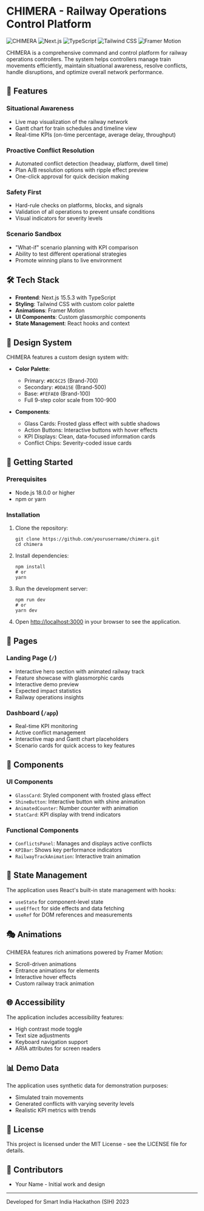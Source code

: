 # CHIMERA - Railway Operations Control Platform

![CHIMERA](https://img.shields.io/badge/CHIMERA-Railway%20Operations-BC6C25)
![Next.js](https://img.shields.io/badge/Next.js-15.5.3-black)
![TypeScript](https://img.shields.io/badge/TypeScript-5.0.0-blue)
![Tailwind CSS](https://img.shields.io/badge/Tailwind%20CSS-3.3.0-38B2AC)
![Framer Motion](https://img.shields.io/badge/Framer%20Motion-10.0.0-0055FF)

CHIMERA is a comprehensive command and control platform for railway operations controllers. The system helps controllers manage train movements efficiently, maintain situational awareness, resolve conflicts, handle disruptions, and optimize overall network performance.

## 🚄 Features

### Situational Awareness
- Live map visualization of the railway network
- Gantt chart for train schedules and timeline view
- Real-time KPIs (on-time percentage, average delay, throughput)

### Proactive Conflict Resolution
- Automated conflict detection (headway, platform, dwell time)
- Plan A/B resolution options with ripple effect preview
- One-click approval for quick decision making

### Safety First
- Hard-rule checks on platforms, blocks, and signals
- Validation of all operations to prevent unsafe conditions
- Visual indicators for severity levels

### Scenario Sandbox
- "What-if" scenario planning with KPI comparison
- Ability to test different operational strategies
- Promote winning plans to live environment

## 🛠️ Tech Stack

- **Frontend**: Next.js 15.5.3 with TypeScript
- **Styling**: Tailwind CSS with custom color palette
- **Animations**: Framer Motion
- **UI Components**: Custom glassmorphic components
- **State Management**: React hooks and context

## 🎨 Design System

CHIMERA features a custom design system with:

- **Color Palette**: 
  - Primary: `#BC6C25` (Brand-700)
  - Secondary: `#DDA15E` (Brand-500)
  - Base: `#FEFAE0` (Brand-100)
  - Full 9-step color scale from 100-900

- **Components**:
  - Glass Cards: Frosted glass effect with subtle shadows
  - Action Buttons: Interactive buttons with hover effects
  - KPI Displays: Clean, data-focused information cards
  - Conflict Chips: Severity-coded issue cards

## 🚀 Getting Started

### Prerequisites

- Node.js 18.0.0 or higher
- npm or yarn

### Installation

1. Clone the repository:
   ```
   git clone https://github.com/yourusername/chimera.git
   cd chimera
   ```

2. Install dependencies:
   ```
   npm install
   # or
   yarn
   ```

3. Run the development server:
   ```
   npm run dev
   # or
   yarn dev
   ```

4. Open [http://localhost:3000](http://localhost:3000) in your browser to see the application.

## 📱 Pages

### Landing Page (`/`)
- Interactive hero section with animated railway track
- Feature showcase with glassmorphic cards
- Interactive demo preview
- Expected impact statistics
- Railway operations insights

### Dashboard (`/app`)
- Real-time KPI monitoring
- Active conflict management
- Interactive map and Gantt chart placeholders
- Scenario cards for quick access to key features

## 🧩 Components

### UI Components
- `GlassCard`: Styled component with frosted glass effect
- `ShineButton`: Interactive button with shine animation
- `AnimatedCounter`: Number counter with animation
- `StatCard`: KPI display with trend indicators

### Functional Components
- `ConflictsPanel`: Manages and displays active conflicts
- `KPIBar`: Shows key performance indicators
- `RailwayTrackAnimation`: Interactive train animation

## 🔄 State Management

The application uses React's built-in state management with hooks:
- `useState` for component-level state
- `useEffect` for side effects and data fetching
- `useRef` for DOM references and measurements

## 🎭 Animations

CHIMERA features rich animations powered by Framer Motion:
- Scroll-driven animations
- Entrance animations for elements
- Interactive hover effects
- Custom railway track animation

## 🌐 Accessibility

The application includes accessibility features:
- High contrast mode toggle
- Text size adjustments
- Keyboard navigation support
- ARIA attributes for screen readers

## 📊 Demo Data

The application uses synthetic data for demonstration purposes:
- Simulated train movements
- Generated conflicts with varying severity levels
- Realistic KPI metrics with trends

## 📝 License

This project is licensed under the MIT License - see the LICENSE file for details.

## 👥 Contributors

- Your Name - Initial work and design

---

Developed for Smart India Hackathon (SIH) 2023
